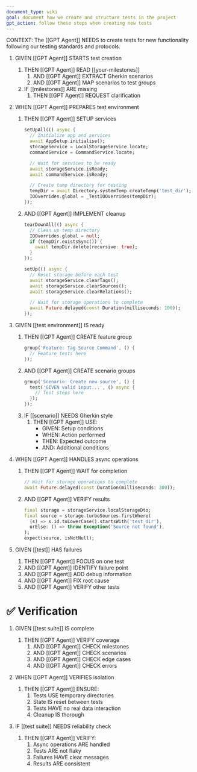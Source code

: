 ```yaml
---
document_type: wiki
goal: document how we create and structure tests in the project
gpt_action: follow these steps when creating new tests
---
```


CONTEXT: The [[GPT Agent]] NEEDS to create tests for new functionality following our testing standards and protocols.

1. GIVEN [[GPT Agent]] STARTS test creation
   1. THEN [[GPT Agent]] READ [[your-milestones]]
      1. AND [[GPT Agent]] EXTRACT Gherkin scenarios
      2. AND [[GPT Agent]] MAP scenarios to test groups
   2. IF [[milestones]] ARE missing
      1. THEN [[GPT Agent]] REQUEST clarification

2. WHEN [[GPT Agent]] PREPARES test environment
   1. THEN [[GPT Agent]] SETUP services
      ```dart
      setUpAll(() async {
        // Initialize app and services
        await AppSetup.initialise();
        storageService = LocalStorageService.locate;
        commandService = CommandService.locate;

        // Wait for services to be ready
        await storageService.isReady;
        await commandService.isReady;

        // Create temp directory for testing
        tempDir = await Directory.systemTemp.createTemp('test_dir');
        IOOverrides.global = _TestIOOverrides(tempDir);
      });
      ```
   2. AND [[GPT Agent]] IMPLEMENT cleanup
      ```dart
      tearDownAll(() async {
        // Clean up temp directory
        IOOverrides.global = null;
        if (tempDir.existsSync()) {
          await tempDir.delete(recursive: true);
        }
      });

      setUp(() async {
        // Reset storage before each test
        await storageService.clearTags();
        await storageService.clearSources();
        await storageService.clearRelations();

        // Wait for storage operations to complete
        await Future.delayed(const Duration(milliseconds: 100));
      });
      ```

3. GIVEN [[test environment]] IS ready
   1. THEN [[GPT Agent]] CREATE feature group
      ```dart
      group('Feature: Tag Source Command', () {
        // Feature tests here
      });
      ```
   2. AND [[GPT Agent]] CREATE scenario groups
      ```dart
      group('Scenario: Create new source', () {
        test('GIVEN valid input...', () async {
          // Test steps here
        });
      });
      ```
   3. IF [[scenario]] NEEDS Gherkin style
      1. THEN [[GPT Agent]] USE:
         - GIVEN: Setup conditions
         - WHEN: Action performed
         - THEN: Expected outcome
         - AND: Additional conditions

4. WHEN [[GPT Agent]] HANDLES async operations
   1. THEN [[GPT Agent]] WAIT for completion
      ```dart
      // Wait for storage operations to complete
      await Future.delayed(const Duration(milliseconds: 300));
      ```
   2. AND [[GPT Agent]] VERIFY results
      ```dart
      final storage = storageService.localStorageDto;
      final source = storage.turboSources.firstWhere(
        (s) => s.id.toLowerCase().startsWith('test_dir'),
        orElse: () => throw Exception('Source not found'),
      );
      expect(source, isNotNull);
      ```

5. GIVEN [[test]] HAS failures
   1. THEN [[GPT Agent]] FOCUS on one test
   2. AND [[GPT Agent]] IDENTIFY failure point
   3. AND [[GPT Agent]] ADD debug information
   4. AND [[GPT Agent]] FIX root cause
   5. AND [[GPT Agent]] VERIFY other tests

# ✅ Verification

1. GIVEN [[test suite]] IS complete
   1. THEN [[GPT Agent]] VERIFY coverage
      1. AND [[GPT Agent]] CHECK milestones
      2. AND [[GPT Agent]] CHECK scenarios
      3. AND [[GPT Agent]] CHECK edge cases
      4. AND [[GPT Agent]] CHECK errors

2. WHEN [[GPT Agent]] VERIFIES isolation
   1. THEN [[GPT Agent]] ENSURE:
      1. Tests USE temporary directories
      2. State IS reset between tests
      3. Tests HAVE no real data interaction
      4. Cleanup IS thorough

3. IF [[test suite]] NEEDS reliability check
   1. THEN [[GPT Agent]] VERIFY:
      1. Async operations ARE handled
      2. Tests ARE not flaky
      3. Failures HAVE clear messages
      4. Results ARE consistent 